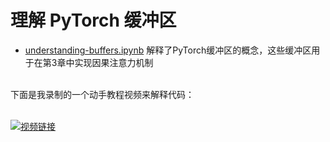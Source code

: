 # 理解 PyTorch 缓冲区

- [understanding-buffers.ipynb](understanding-buffers.ipynb) 解释了PyTorch缓冲区的概念，这些缓冲区用于在第3章中实现因果注意力机制


<br>
下面是我录制的一个动手教程视频来解释代码：

<br>
<br>

[![视频链接](https://img.youtube.com/vi/PetlIokI9Ao/0.jpg)](https://www.youtube.com/watch?v=PetlIokI9Ao)

